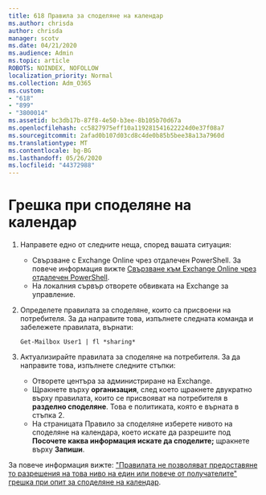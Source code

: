 ```yaml
---
title: 618 Правила за споделяне на календар
ms.author: chrisda
author: chrisda
manager: scotv
ms.date: 04/21/2020
ms.audience: Admin
ms.topic: article
ROBOTS: NOINDEX, NOFOLLOW
localization_priority: Normal
ms.collection: Adm_O365
ms.custom:
- "618"
- "899"
- "3800014"
ms.assetid: bc3db17b-87f8-4e50-b3ee-8b105b70d67a
ms.openlocfilehash: cc5827975eff10a119281541622224d0e37f08a7
ms.sourcegitcommit: 2afad0b107d03cd8c4de0b85b5bee38a13a7960d
ms.translationtype: MT
ms.contentlocale: bg-BG
ms.lasthandoff: 05/26/2020
ms.locfileid: "44372988"
---
```

# <a name="policy-error-when-sharing-a-calendar"></a>Грешка при споделяне на календар

1. Направете едно от следните неща, според вашата ситуация:
    - Свързване с Exchange Online чрез отдалечен PowerShell. За повече информация вижте [Свързване към Exchange Online чрез отдалечен PowerShell](https://technet.microsoft.com/library/jj984289%28v=exchg.160%29.aspx).
    - На локалния сървър отворете обвивката на Exchange за управление.
2. Определете правилата за споделяне, които са присвоени на потребителя. За да направите това, изпълнете следната команда и забележете правилата, върнати:

    `
    Get-Mailbox User1 | fl *sharing*
    `

3. Актуализирайте правилата за споделяне на потребителя. За да направите това, изпълнете следните стъпки:
    - Отворете центъра за администриране на Exchange.
    - Щракнете върху **организация**, след което щракнете двукратно върху правилата, които се присвояват на потребителя в **разделно споделяне**. Това е политиката, която е върната в стъпка 2.
    - На страницата Правило за споделяне изберете нивото на споделяне на календара, което искате да разрешите под **Посочете каква информация искате да споделите;** щракнете върху **Запиши**.

За повече информация вижте: ["Правилата не позволяват предоставяне то разрешения на това ниво на един или повече от получателите" грешка при опит за споделяне на календар](https://docs.microsoft.com/exchange/troubleshoot/calendar-sharing/policy-permissions-issue).
